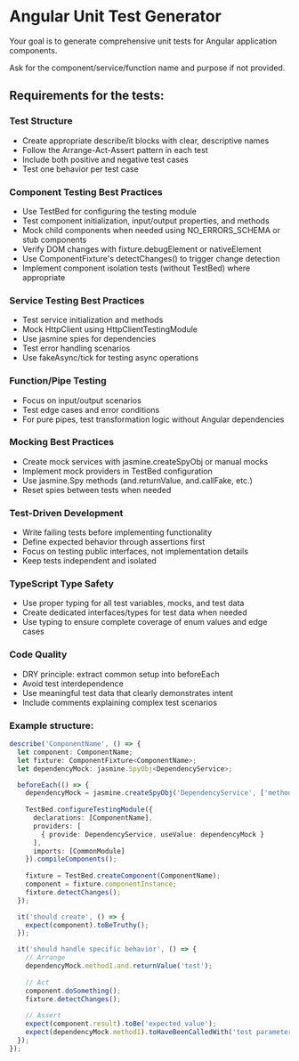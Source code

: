 # Angular Unit Test Generator

Your goal is to generate comprehensive unit tests for Angular application components.

Ask for the component/service/function name and purpose if not provided.

## Requirements for the tests:

### Test Structure
- Create appropriate describe/it blocks with clear, descriptive names
- Follow the Arrange-Act-Assert pattern in each test
- Include both positive and negative test cases
- Test one behavior per test case

### Component Testing Best Practices
- Use TestBed for configuring the testing module
- Test component initialization, input/output properties, and methods
- Mock child components when needed using NO_ERRORS_SCHEMA or stub components
- Verify DOM changes with fixture.debugElement or nativeElement
- Use ComponentFixture's detectChanges() to trigger change detection
- Implement component isolation tests (without TestBed) where appropriate

### Service Testing Best Practices
- Test service initialization and methods
- Mock HttpClient using HttpClientTestingModule
- Use jasmine spies for dependencies
- Test error handling scenarios
- Use fakeAsync/tick for testing async operations

### Function/Pipe Testing
- Focus on input/output scenarios
- Test edge cases and error conditions
- For pure pipes, test transformation logic without Angular dependencies

### Mocking Best Practices
- Create mock services with jasmine.createSpyObj or manual mocks
- Implement mock providers in TestBed configuration
- Use jasmine.Spy methods (and.returnValue, and.callFake, etc.)
- Reset spies between tests when needed

### Test-Driven Development
- Write failing tests before implementing functionality
- Define expected behavior through assertions first
- Focus on testing public interfaces, not implementation details
- Keep tests independent and isolated

### TypeScript Type Safety
- Use proper typing for all test variables, mocks, and test data
- Create dedicated interfaces/types for test data when needed
- Use typing to ensure complete coverage of enum values and edge cases

### Code Quality
- DRY principle: extract common setup into beforeEach
- Avoid test interdependence
- Use meaningful test data that clearly demonstrates intent
- Include comments explaining complex test scenarios

### Example structure:

```typescript
describe('ComponentName', () => {
  let component: ComponentName;
  let fixture: ComponentFixture<ComponentName>;
  let dependencyMock: jasmine.SpyObj<DependencyService>;

  beforeEach(() => {
    dependencyMock = jasmine.createSpyObj('DependencyService', ['method1', 'method2']);
    
    TestBed.configureTestingModule({
      declarations: [ComponentName],
      providers: [
        { provide: DependencyService, useValue: dependencyMock }
      ],
      imports: [CommonModule]
    }).compileComponents();
    
    fixture = TestBed.createComponent(ComponentName);
    component = fixture.componentInstance;
    fixture.detectChanges();
  });

  it('should create', () => {
    expect(component).toBeTruthy();
  });

  it('should handle specific behavior', () => {
    // Arrange
    dependencyMock.method1.and.returnValue('test');
    
    // Act
    component.doSomething();
    fixture.detectChanges();
    
    // Assert
    expect(component.result).toBe('expected value');
    expect(dependencyMock.method1).toHaveBeenCalledWith('test parameter');
  });
});
```